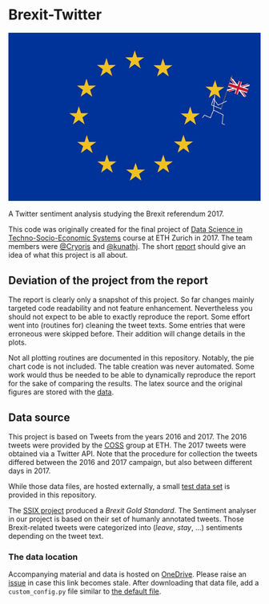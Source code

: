 # Brexit-Twitter

<p align="center">
  <img src="assets/brexit.jpg" alt="brexit-imge"/>
</p>

A Twitter sentiment analysis studying the Brexit referendum 2017.

This code was originally created for the final project of [Data Science in Techno-Socio-Economic Systems](http://www.vorlesungsverzeichnis.ethz.ch/Vorlesungsverzeichnis/lerneinheit.view?lang=en&lerneinheitId=113553&semkez=2017S&ansicht=KATALOGDATEN&) course at ETH Zurich in 2017.
The team members were [@Cryoris](https://github.com/Cryoris) and [@kunathj](https://github.com/kunathj).
The short [report](BrexitPaper_29-05-2017.pdf) should give an idea of what this project is all about.

## Deviation of the project from the report

The report is clearly only a snapshot of this project.
So far changes mainly targeted code readability and not feature enhancement.
Nevertheless you should not expect to be able to exactly reproduce the report.
Some effort went into (routines for) cleaning the tweet texts.
Some entries that were erroneous were skipped before.
Their addition will change details in the plots.

Not all plotting routines are documented in this repository.
Notably, the pie chart code is not included.
The table creation was never automated.
Some work would thus be needed to be able to dynamically reproduce the report for the sake of comparing the results.
The latex source and the original figures are stored with the [data](#the-data-location).

## Data source

This project is based on Tweets from the years 2016 and 2017.
The 2016 tweets were provided by the [COSS](https://coss.ethz.ch/) group at ETH.
The 2017 tweets were obtained via a Twitter API.
Note that the procedure for collection the tweets differed between the 2016 and 2017 campaign, but also between different days in 2017.

While those data files, are hosted externally, a small [test data set](test_data/test_tweets.csv) is provided in this repository.

The [SSIX project](https://bitbucket.org/ssix-project/brexit-gold-standard/src/master/#markdown-header-dataset) produced a _Brexit Gold Standard_.
The Sentiment analyser in our project is based on their set of humanly annotated tweets.
Those Brexit-related tweets were categorized into (_leave_, _stay_, ...) sentiments depending on the tweet text.

### The data location

Accompanying material and data is hosted on [OneDrive](https://1drv.ms/f/s!AkdwqUOfP6nWhIkfNyqrBu0hNY2bmw).
Please raise an [issue](https://github.com/kunathj/Brexit-Twitter/issues) in case this link becomes stale.
After downloading that data file, add a `custom_config.py` file similar to [the default file](TweetAnalyzer/config/default_config.py).
